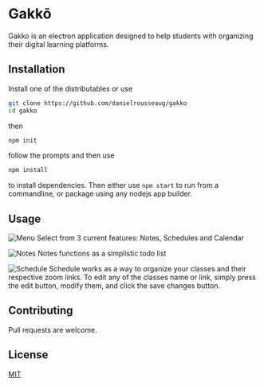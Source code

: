# Gakkō

Gakko is an electron application designed to help students with organizing their digital learning platforms.

## Installation

Install one of the distributables 
or 
use 

```bash
git clone https://github.com/danielrousseaug/gakko
cd gakko
```
then
```bash
npm init
```
follow the prompts and then use
```bash
npm install
```

to install dependencies.
Then either use
```npm start``` to run from a commandline, or package using any nodejs app builder.
## Usage

![Menu](https://i.imgur.com/3BM8qWF.png)
Select from 3 current features: Notes, Schedules and Calendar

![Notes](https://i.imgur.com/AzkFzvZ.png)
Notes functions as a simplistic todo list

![Schedule](https://i.imgur.com/0EkHUQH.gif)
Schedule works as a way to organize your classes and their respective zoom links. To edit any of the classes name or link, simply press the edit button, modify them, and click the save changes button.

## Contributing
Pull requests are welcome.

## License
[MIT](https://choosealicense.com/licenses/mit/)
